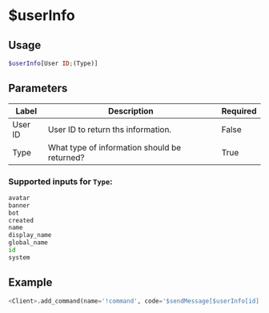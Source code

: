 # $userInfo

## Usage
```php
$userInfo[User ID;(Type)]
```

## Parameters
| Label | Description | Required |
| ----- | ----------- | -------- |
| User ID | User ID to return ths information. | False |
| Type | What type of information should be returned? | True |

### Supported inputs for `Type`:
```py
avatar
banner
bot
created
name
display_name
global_name
id
system
```

## Example
```py
<Client>.add_command(name='!command', code='$sendMessage[$userInfo[id]')
```
